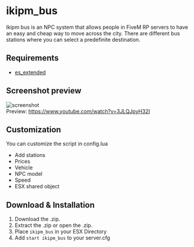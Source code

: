 # ikipm_bus

Ikipm bus is an NPC system that allows people in FiveM RP servers to have an easy and cheap way to move across the city. There are different bus stations where you can select a predefinite destination.

## Requirements
* [es_extended](https://github.com/ESX-Org/es_extended)

## Screenshot preview
![screenshot](https://i.ibb.co/bsxJCm9/Sin-t-tulo.png)<br />
Preview: https://www.youtube.com/watch?v=3JLQJpyH32I

## Customization
You can customize the script in config.lua
* Add stations
* Prices
* Vehicle
* NPC model
* Speed
* ESX shared object

## Download & Installation
1) Download the .zip.
2) Extract the .zip or open the .zip.
3) Place ```ikipm_bus``` in your ESX Directory
4) Add  ```start ikipm_bus``` to your server.cfg
